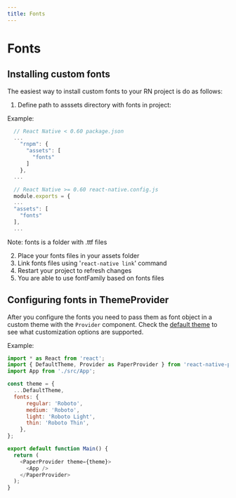 ```yaml
---
title: Fonts
---
```


# Fonts

## Installing custom fonts

The easiest way to install custom fonts to your RN project is do as follows:

  1. Define path to asssets directory with fonts in project:

  Example:

  ```js
    // React Native < 0.60 package.json
    ...
      "rnpm": {
        "assets": [
          "fonts"
        ]
      },
    ...

    // React Native >= 0.60 react-native.config.js
    module.exports = {
    ...
    "assets": [
      "fonts"
    ],
    ...
  ```

  Note: fonts is a folder with .ttf files

  2. Place your fonts files in your assets folder
  3. Link fonts files using '`react-native link`' command
  4. Restart your project to refresh changes
  5. You are able to use fontFamily based on fonts files

## Configuring fonts in ThemeProvider

After you configure the fonts you need to pass them as font object in a custom theme with the `Provider` component. Check the [default theme](https://github.com/callstack/react-native-paper/blob/master/src/styles/DefaultTheme.tsx) to see what customization options are supported.

Example:

```js
import * as React from 'react';
import { DefaultTheme, Provider as PaperProvider } from 'react-native-paper';
import App from './src/App';

const theme = {
  ...DefaultTheme,
  fonts: {
      regular: 'Roboto',
      medium: 'Roboto',
      light: 'Roboto Light',
      thin: 'Roboto Thin',
    },
};

export default function Main() {
  return (
    <PaperProvider theme={theme}>
      <App />
    </PaperProvider>
  );
}
```
